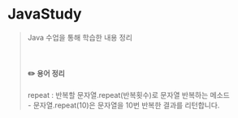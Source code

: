 # JavaStudy
> Java 수업을 통해 학습한 내용 정리
>
> <br> 
>
> #### :pencil2: 용어 정리
> repeat : 반복할 문자열.repeat(반복횟수)로 문자열 반복하는 메소드 <br>
>       - 문자열.repeat(10)은 문자열을 10번 반복한 결과를 리턴합니다.

